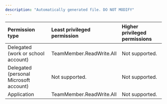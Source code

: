 ```yaml
---
description: "Automatically generated file. DO NOT MODIFY"
---
```


|Permission type|Least privileged permission|Higher privileged permissions|
|:---|:---|:---|
|Delegated (work or school account)|TeamMember.ReadWrite.All|Not supported.|
|Delegated (personal Microsoft account)|Not supported.|Not supported.|
|Application|TeamMember.ReadWrite.All|Not supported.|

